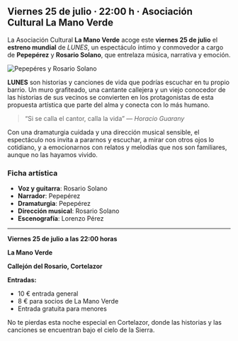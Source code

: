 ﻿## Viernes 25 de julio · 22:00 h · Asociación Cultural La Mano Verde

La Asociación Cultural **La Mano Verde** acoge este **viernes 25 de julio** el **estreno mundial** de *LUNES*, un espectáculo íntimo y conmovedor a cargo de **Pepepérez** y **Rosario Solano**, que entrelaza música, narrativa y emoción.

![Pepepéres y Rosario Solano](/images/blog/2025-07-21-pepeperes-rosario-solano-lunes/cartel.jpg)

**LUNES** son historias y canciones de vida que podrías escuchar en tu propio barrio. Un muro grafiteado, una cantante callejera y un viejo conocedor de las historias de sus vecinos se convierten en los protagonistas de esta propuesta artística que parte del alma y conecta con lo más humano.

> “Si se calla el cantor, calla la vida” — *Horacio Guarany*

Con una dramaturgia cuidada y una dirección musical sensible, el espectáculo nos invita a pararnos y escuchar, a mirar con otros ojos lo cotidiano, y a emocionarnos con relatos y melodías que nos son familiares, aunque no las hayamos vivido.

### Ficha artística
- **Voz y guitarra**: Rosario Solano  
- **Narrador**: Pepepérez  
- **Dramaturgia**: Pepepérez  
- **Dirección musical**: Rosario Solano  
- **Escenografía**: Lorenzo Pérez

---

**Viernes 25 de julio a las 22:00 horas**

**La Mano Verde**

**Callejón del Rosario, Cortelazor**

**Entradas:**

* 10 € entrada general
* 8 € para socios de La Mano Verde
* Entrada gratuita para menores


No te pierdas esta noche especial en Cortelazor, donde las historias y las canciones se encuentran bajo el cielo de la Sierra.

